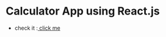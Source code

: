 # Calculator App using React.js

- check it :[ click me](https://calculator-app-in-react-hgk1xvf53-ahmad-farashis-projects.vercel.app/)

